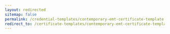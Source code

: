 ```yaml
---
layout: redirected
sitemap: false
permalink: /credential-templates/contemporary-emt-certificate-template
redirect_to: /certificate-templates/contemporary-emt-certificate-template
---
```

